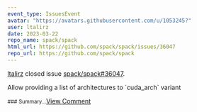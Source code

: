 ```yaml
---
event_type: IssuesEvent
avatar: "https://avatars.githubusercontent.com/u/1053245?"
user: ltalirz
date: 2023-03-22
repo_name: spack/spack
html_url: https://github.com/spack/spack/issues/36047
repo_url: https://github.com/spack/spack
---
```


<a href='https://github.com/ltalirz' target='_blank'>ltalirz</a> closed issue <a href='https://github.com/spack/spack/issues/36047' target='_blank'>spack/spack#36047</a>.

<p>Allow providing a list of architectures to `cuda_arch` variant</p><small>### Summary...</small><a href='https://github.com/spack/spack/issues/36047' target='_blank'>View Comment</a>